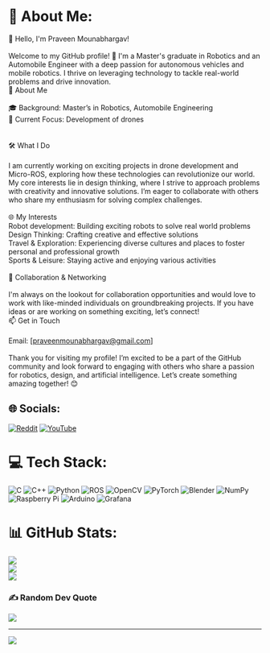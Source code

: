 # 💫 About Me:
👋 Hello, I'm Praveen Mounabhargav!<br><br>Welcome to my GitHub profile! 🚀 I'm a Master's graduate in Robotics and an Automobile Engineer with a deep passion for autonomous vehicles and mobile robotics. I thrive on leveraging technology to tackle real-world problems and drive innovation.<br>🌟 About Me<br><br>  🎓 Background: Master’s in Robotics, Automobile Engineering<br>    🔭 Current Focus: Development of drones <br><br><br> 🛠️ What I Do<br><br>I am currently working on exciting projects in drone development and Micro-ROS, exploring how these technologies can revolutionize our world. My core interests lie in design thinking, where I strive to approach problems with creativity and innovative solutions. I’m eager to collaborate with others who share my enthusiasm for solving complex challenges.<br><br>🌐 My Interests<br>    Robot development: Building exciting robots to solve real world problems<br>   Design Thinking: Crafting creative and effective solutions<br>    Travel & Exploration: Experiencing diverse cultures and places to foster personal and professional growth<br>    Sports & Leisure: Staying active and enjoying various activities<br><br>🤝 Collaboration & Networking<br><br>I'm always on the lookout for collaboration opportunities and would love to work with like-minded individuals on groundbreaking projects. If you have ideas or are working on something exciting, let’s connect!<br>📫 Get in Touch<br><br>    Email: [praveenmounabhargav@gmail.com]<br><br>Thank you for visiting my profile! I’m excited to be a part of the GitHub community and look forward to engaging with others who share a passion for robotics, design, and artificial intelligence. Let’s create something amazing together! 😊


## 🌐 Socials:
[![Reddit](https://img.shields.io/badge/Reddit-%23FF4500.svg?logo=Reddit&logoColor=white)](https://reddit.com/user/Design_Monk) [![YouTube](https://img.shields.io/badge/YouTube-%23FF0000.svg?logo=YouTube&logoColor=white)](https://youtube.com/@TechRobo) 

# 💻 Tech Stack:
![C](https://img.shields.io/badge/c-%2300599C.svg?style=for-the-badge&logo=c&logoColor=white) ![C++](https://img.shields.io/badge/c++-%2300599C.svg?style=for-the-badge&logo=c%2B%2B&logoColor=white) ![Python](https://img.shields.io/badge/python-3670A0?style=for-the-badge&logo=python&logoColor=ffdd54) ![ROS](https://img.shields.io/badge/ros-%230A0FF9.svg?style=for-the-badge&logo=ros&logoColor=white) ![OpenCV](https://img.shields.io/badge/opencv-%23white.svg?style=for-the-badge&logo=opencv&logoColor=white) ![PyTorch](https://img.shields.io/badge/PyTorch-%23EE4C2C.svg?style=for-the-badge&logo=PyTorch&logoColor=white) ![Blender](https://img.shields.io/badge/blender-%23F5792A.svg?style=for-the-badge&logo=blender&logoColor=white) ![NumPy](https://img.shields.io/badge/numpy-%23013243.svg?style=for-the-badge&logo=numpy&logoColor=white) ![Raspberry Pi](https://img.shields.io/badge/-RaspberryPi-C51A4A?style=for-the-badge&logo=Raspberry-Pi) ![Arduino](https://img.shields.io/badge/-Arduino-00979D?style=for-the-badge&logo=Arduino&logoColor=white) ![Grafana](https://img.shields.io/badge/grafana-%23F46800.svg?style=for-the-badge&logo=grafana&logoColor=white)
# 📊 GitHub Stats:
![](https://github-readme-stats.vercel.app/api?username=Praveenx1&theme=dark&hide_border=false&include_all_commits=false&count_private=false)<br/>
![](https://github-readme-streak-stats.herokuapp.com/?user=Praveenx1&theme=dark&hide_border=false)<br/>
![](https://github-readme-stats.vercel.app/api/top-langs/?username=Praveenx1&theme=dark&hide_border=false&include_all_commits=false&count_private=false&layout=compact)

### ✍️ Random Dev Quote
![](https://quotes-github-readme.vercel.app/api?type=horizontal&theme=dark)

---
[![](https://visitcount.itsvg.in/api?id=Praveenx1&icon=0&color=0)](https://visitcount.itsvg.in)

<!-- Proudly created with GPRM ( https://gprm.itsvg.in ) -->
